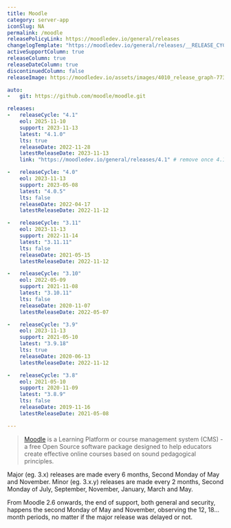 ```yaml
---
title: Moodle
category: server-app
iconSlug: NA
permalink: /moodle
releasePolicyLink: https://moodledev.io/general/releases
changelogTemplate: "https://moodledev.io/general/releases/__RELEASE_CYCLE__/__LATEST__"
activeSupportColumn: true
releaseColumn: true
releaseDateColumn: true
discontinuedColumn: false
releaseImage: https://moodledev.io/assets/images/4010_release_graph-773a9f767c2a486113610b0eab0e324d.png

auto:
-   git: https://github.com/moodle/moodle.git

releases:
-   releaseCycle: "4.1"
    eol: 2025-11-10
    support: 2023-11-13
    latest: "4.1.0"
    lts: true
    releaseDate: 2022-11-28
    latestReleaseDate: 2023-11-13
    link: "https://moodledev.io/general/releases/4.1" # remove once 4.1.1 is released

-   releaseCycle: "4.0"
    eol: 2023-11-13
    support: 2023-05-08
    latest: "4.0.5"
    lts: false
    releaseDate: 2022-04-17
    latestReleaseDate: 2022-11-12

-   releaseCycle: "3.11"
    eol: 2023-11-13
    support: 2022-11-14
    latest: "3.11.11"
    lts: false
    releaseDate: 2021-05-15
    latestReleaseDate: 2022-11-12

-   releaseCycle: "3.10"
    eol: 2022-05-09
    support: 2021-11-08
    latest: "3.10.11"
    lts: false
    releaseDate: 2020-11-07
    latestReleaseDate: 2022-05-07

-   releaseCycle: "3.9"
    eol: 2023-11-13
    support: 2021-05-10
    latest: "3.9.18"
    lts: true
    releaseDate: 2020-06-13
    latestReleaseDate: 2022-11-12

-   releaseCycle: "3.8"
    eol: 2021-05-10
    support: 2020-11-09
    latest: "3.8.9"
    lts: false
    releaseDate: 2019-11-16
    latestReleaseDate: 2021-05-08

---
```


> [Moodle](https://moodle.org/) is a Learning Platform or course management system (CMS) - a free Open Source software package designed to help educators create effective online courses based on sound pedagogical principles.

Major (eg. 3.x) releases are made every 6 months, Second Monday of May and November. Minor (eg. 3.x.y) releases are made every 2 months, Second Monday of July, September, November, January, March and May.

From Moodle 2.6 onwards, the end of support, both general and security, happens the second Monday of May and November, observing the 12, 18... month periods, no matter if the major release was delayed or not.
